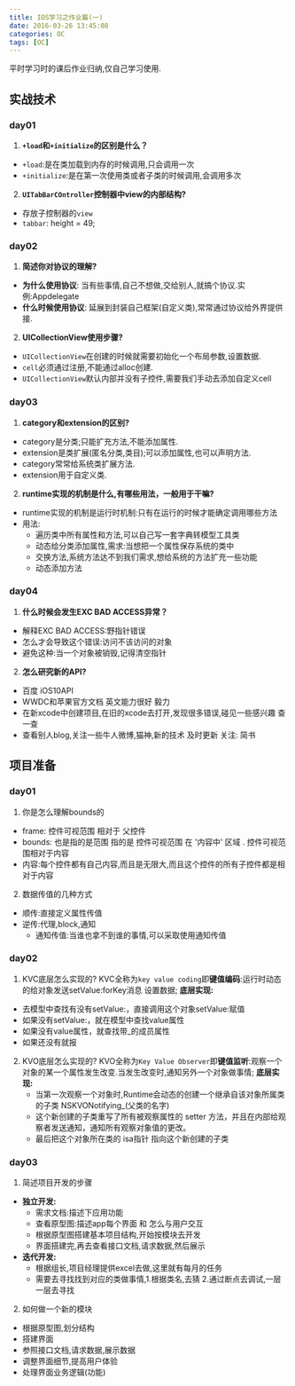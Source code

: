 ```yaml
---
title: IOS学习之作业篇(一)
date: 2016-03-26 13:45:08
categories: OC
tags: [OC]
---
```


平时学习时的课后作业归纳,仅自己学习使用.

<!-- more -->

## 实战技术
### day01
1. **`+load`和`+initialize`的区别是什么？**
* `+load`:是在类加载到内存的时候调用,只会调用一次
* `+initialize`:是在第一次使用类或者子类的时候调用,会调用多次
2. **`UITabBarCOntroller`控制器中view的内部结构?**
* 存放子控制器的`view`
* `tabbar`: height = 49;


### day02
1. **简述你对协议的理解?**
* **为什么使用协议**: 当有些事情,自己不想做,交给别人,就搞个协议.实例:Appdelegate
* **什么时候使用协议**: 延展到封装自己框架(自定义类),常常通过协议给外界提供接.
2. **UICollectionView使用步骤?**
* `UICollectionView`在创建的时候就需要初始化一个布局参数,设置数据.
* `cell`必须通过注册,不能通过alloc创建.
* `UICollectionView`默认内部并没有子控件,需要我们手动去添加自定义cell

### day03
1. **category和extension的区别?**
* category是分类;只能扩充方法,不能添加属性.
* extension是类扩展(匿名分类,类目);可以添加属性,也可以声明方法.
* category常常给系统类扩展方法.
* extension用于自定义类.
2. **runtime实现的机制是什么,有哪些用法，一般用于干嘛?**
* runtime实现的机制是运行时机制:只有在运行的时候才能确定调用哪些方法
* 用法:
     * 遍历类中所有属性和方法,可以自己写一套字典转模型工具类
     * 动态给分类添加属性,需求:当想把一个属性保存系统的类中
     * 交换方法,系统方法达不到我们需求,想给系统的方法扩充一些功能
     * 动态添加方法

### day04
1. **什么时候会发生EXC BAD ACCESS异常？**
* 解释EXC BAD ACCESS:野指针错误
* 怎么才会导致这个错误:访问不该访问的对象
* 避免这种:当一个对象被销毁,记得清空指针
2. **怎么研究新的API?**
* 百度 iOS10API
* WWDC和苹果官方文档 英文能力很好 毅力
* 在新xcode中创建项目,在旧的xcode去打开,发现很多错误,碰见一些感兴趣 查一查
* 查看别人blog,关注一些牛人微博,猫神,新的技术 及时更新 关注: 简书


## 项目准备
### day01
1. 你是怎么理解bounds的
* frame: 控件可视范围 相对于 父控件
* bounds: 也是指的是范围 指的是 控件可视范围 在 '内容中' 区域 . 控件可视范围相对于内容
* 内容:每个控件都有自己内容,而且是无限大,而且这个控件的所有子控件都是相对于内容
2. 数据传值的几种方式
* 顺传:直接定义属性传值
* 逆传:代理,block,通知
  * 通知传值:当谁也拿不到谁的事情,可以采取使用通知传值

### day02
1. KVC底层怎么实现的?
   KVC全称为`key value coding`即**键值编码**:运行时动态的给对象发送setValue:forKey消息 设置数据;
   **底层实现:**
* 去模型中查找有没有setValue:，直接调用这个对象setValue:赋值
* 如果没有setValue:，就在模型中查找value属性
* 如果没有value属性，就查找带_的成员属性
* 如果还没有就报 
2. KVO底层怎么实现的?
   KVO全称为`Key Value Observer`即**键值监听**:观察一个对象的某一个属性发生改变.当发生改变时,通知另外一个对象做事情;
   **底层实现:**
   * 当第一次观察一个对象时,Runtime会动态的创建一个继承自该对象所属类的子类 NSKVONotifying_(父类的名字)
   * 这个新创建的子类重写了所有被观察属性的 setter 方法，并且在内部给观察者发送通知，通知所有观察对象值的更改。
   * 最后把这个对象所在类的 isa指针 指向这个新创建的子类

### day03
1. 简述项目开发的步骤<br>
  * **独立开发:**
    * 需求文档:描述下应用功能
    * 查看原型图:描述app每个界面 和 怎么与用户交互
    * 根据原型图搭建基本项目结构,开始按模块去开发
    * 界面搭建完,再去查看接口文档,请求数据,然后展示<br>
  * **迭代开发:**
    * 根据组长,项目经理提供excel去做,这里就有每月的任务
    * 需要去寻找找到对应的类做事情,1.根据类名,去猜 2.通过断点去调试,一层一层去寻找
2. 如何做一个新的模块
* 根据原型图,划分结构
* 搭建界面
* 参照接口文档,请求数据,展示数据
* 调整界面细节,提高用户体验
* 处理界面业务逻辑(功能)


